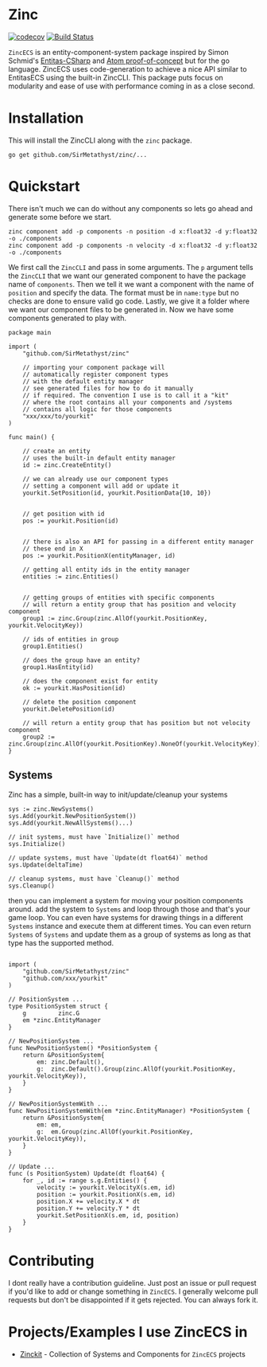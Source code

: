 # Zinc 

[![codecov](https://codecov.io/gh/SirMetathyst/zinc/branch/master/graph/badge.svg)](https://codecov.io/gh/SirMetathyst/zinc)
[![Build Status](https://travis-ci.com/SirMetathyst/zinc.svg?branch=master)](https://travis-ci.com/SirMetathyst/zinc)

`ZincECS` is an entity-component-system package inspired by Simon Schmid's [Entitas-CSharp](https://github.com/sschmid/Entitas-CSharp) and [Atom proof-of-concept](https://github.com/sschmid/Entitas-CSharp/issues/902) but for the go language. ZincECS uses code-generation to achieve a nice API similar to EntitasECS using the built-in ZincCLI. This package puts focus on modularity and ease of use with performance coming in as a close second. 

# Installation
This will install the ZincCLI along with the `zinc` package.
```golang
go get github.com/SirMetathyst/zinc/...
```

# Quickstart

There isn't much we can do without any components so lets go ahead and generate some before we start.

```
zinc component add -p components -n position -d x:float32 -d y:float32 -o ./components
zinc component add -p components -n velocity -d x:float32 -d y:float32 -o ./components
```
We first call the `ZincCLI` and pass in some arguments. The `p` argument tells the `ZincCLI` that we want our generated component to have the package name of `components`. Then we tell it we want a component with the name of `position` and specify the data. The format must be in `name:type` but no checks are done to ensure valid go code. Lastly, we give it a folder where we want our component files to be generated in. Now we have some components generated to play with.

```golang
package main

import (
    "github.com/SirMetathyst/zinc"

    // importing your component package will
    // automatically register component types
    // with the default entity manager
    // see generated files for how to do it manually
    // if required. The convention I use is to call it a "kit"
    // where the root contains all your components and /systems
    // contains all logic for those components
    "xxx/xxx/to/yourkit"
)

func main() {

    // create an entity
    // uses the built-in default entity manager
    id := zinc.CreateEntity()

    // we can already use our component types 
    // setting a component will add or update it
    yourkit.SetPosition(id, yourkit.PositionData{10, 10})


    // get position with id
    pos := yourkit.Position(id)


    // there is also an API for passing in a different entity manager
    // these end in X
    pos := yourkit.PositionX(entityManager, id)

    // getting all entity ids in the entity manager
    entities := zinc.Entities()


    // getting groups of entities with specific components
    // will return a entity group that has position and velocity component
    group1 := zinc.Group(zinc.AllOf(yourkit.PositionKey, yourkit.VelocityKey))

    // ids of entities in group
    group1.Entities()

    // does the group have an entity?
    group1.HasEntity(id)

    // does the component exist for entity
    ok := yourkit.HasPosition(id)

    // delete the position component 
    yourkit.DeletePosition(id)

    // will return a entity group that has position but not velocity component
    group2 := zinc.Group(zinc.AllOf(yourkit.PositionKey).NoneOf(yourkit.VelocityKey))  
}
```

## Systems
Zinc has a simple, built-in way  to init/update/cleanup your systems

```golang
sys := zinc.NewSystems()
sys.Add(yourkit.NewPositionSystem())
sys.Add(yourkit.NewAllSystems()...)

// init systems, must have `Initialize()` method
sys.Initialize()

// update systems, must have `Update(dt float64)` method
sys.Update(deltaTime)

// cleanup systems, must have `Cleanup()` method
sys.Cleanup()

```
then you can implement a system for moving your position components around. add the system to `Systems` and loop through those and that's your game loop. You can even have systems for drawing things in a different `Systems` instance and execute them at different times. You can even return `Systems` of `Systems` and update them as a group of systems as long as that type has the supported method.
```golang

import (
    "github.com/SirMetathyst/zinc"
    "github.com/xxx/yourkit"
)

// PositionSystem ...
type PositionSystem struct {
	g         zinc.G
	em *zinc.EntityManager
}

// NewPositionSystem ...
func NewPositionSystem() *PositionSystem {
	return &PositionSystem{
		em: zinc.Default(),
		g:  zinc.Default().Group(zinc.AllOf(yourkit.PositionKey, yourkit.VelocityKey)),
	}
}

// NewPositionSystemWith ...
func NewPositionSystemWith(em *zinc.EntityManager) *PositionSystem {
	return &PositionSystem{
		em: em,
		g:  em.Group(zinc.AllOf(yourkit.PositionKey, yourkit.VelocityKey)),
	}
}

// Update ...
func (s PositionSystem) Update(dt float64) {
	for _, id := range s.g.Entities() {
		velocity := yourkit.VelocityX(s.em, id)
		position := yourkit.PositionX(s.em, id)
		position.X += velocity.X * dt
		position.Y += velocity.Y * dt
		yourkit.SetPositionX(s.em, id, position)
	}
}
```

# Contributing
I dont really have a contribution guideline. Just post an issue or pull request if you'd like to add or change something in `ZincECS`. I generally welcome pull requests but don't be disappointed if it gets rejected. You can always fork it.

# Projects/Examples I use ZincECS in
- [Zinckit](https://github.com/SirMetathyst/zinckit) - Collection of Systems and Components for `ZincECS` projects
<!--
- [Zincbird](https://github.com/SirMetathyst/zincbird) - Flappy birds clone written with `ZincECS`
- [Zincpong](https://github.com/SirMetathyst/zincbird) - Pong clone written with `ZincECS`-->

